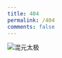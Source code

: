 ```yaml
---
title: 404
permalink: /404
comments: false
---
```


![混元太极](https://z3.ax1x.com/2021/04/23/cOWLCt.gif)
<html>

<head>
    <meta charset="utf-8">
    <meta name="viewport" content="width=device-width, initial-scale=1.0">
</head>

<body>
<!--重定向到其他网页的脚本-->
<script language="javascript">setTimeout(location.replace("https://love.1919810.com/404"),3000) </script>

</body>

</html>
